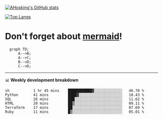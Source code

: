 [![AHosking's GitHub stats](https://github-readme-stats.vercel.app/api?username=ahosking&count_private=true&show_icons=true&theme=onedark&hide_rank=true&include_all_commits=true)](https://github.com/ahosking)

[![Top Langs](https://github-readme-stats.vercel.app/api/top-langs/?username=ahosking&layout=compact&theme=onedark)](https://github.com/ahosking)


# Don't forget about [mermaid](https://github.blog/2022-02-14-include-diagrams-markdown-files-mermaid/)!

```mermaid
  graph TD;
      A-->B;
      A-->C;
      B-->D;
      C-->D;
```
-------

📊 **Weekly development breakdown**

<!--START_SECTION:waka-->

```text
sh           1 hr 45 mins    ███████████▓░░░░░░░░░░░░░   46.70 %
Python       41 mins         ████▓░░░░░░░░░░░░░░░░░░░░   18.43 %
SQL          26 mins         ███░░░░░░░░░░░░░░░░░░░░░░   11.62 %
HTML         20 mins         ██▒░░░░░░░░░░░░░░░░░░░░░░   09.11 %
Terraform    17 mins         ██░░░░░░░░░░░░░░░░░░░░░░░   07.69 %
Ruby         11 mins         █▒░░░░░░░░░░░░░░░░░░░░░░░   05.01 %
```

<!--END_SECTION:waka-->
